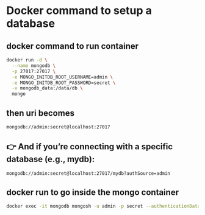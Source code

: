 # Docker command to setup a database

## docker command to run container

```bash
docker run -d \
  --name mongodb \
  -p 27017:27017 \
  -e MONGO_INITDB_ROOT_USERNAME=admin \
  -e MONGO_INITDB_ROOT_PASSWORD=secret \
  -v mongodb_data:/data/db \
  mongo
```

## then uri becomes

```bash
mongodb://admin:secret@localhost:27017
```

## 👉 And if you’re connecting with a specific database (e.g., mydb):

```bash
mongodb://admin:secret@localhost:27017/mydb?authSource=admin
```

## docker run to go inside the mongo container

```bash
docker exec -it mongodb mongosh -u admin -p secret --authenticationDatabase admin
```
